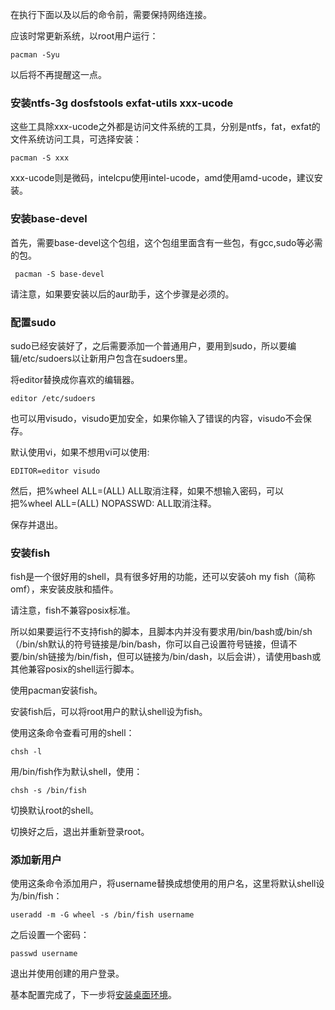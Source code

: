 在执行下面以及以后的命令前，需要保持网络连接。

应该时常更新系统，以root用户运行：

`pacman -Syu`

以后将不再提醒这一点。

### 安装ntfs-3g dosfstools exfat-utils xxx-ucode

这些工具除xxx-ucode之外都是访问文件系统的工具，分别是ntfs，fat，exfat的文件系统访问工具，可选择安装：

`pacman -S xxx`

xxx-ucode则是微码，intelcpu使用intel-ucode，amd使用amd-ucode，建议安装。

### 安装base-devel

首先，需要base-devel这个包组，这个包组里面含有一些包，有gcc,sudo等必需的包。

` pacman -S base-devel`

请注意，如果要安装以后的aur助手，这个步骤是必须的。

### 配置sudo

sudo已经安装好了，之后需要添加一个普通用户，要用到sudo，所以要编辑/etc/sudoers以让新用户包含在sudoers里。

将editor替换成你喜欢的编辑器。

`editor /etc/sudoers`

也可以用visudo，visudo更加安全，如果你输入了错误的内容，visudo不会保存。

默认使用vi，如果不想用vi可以使用:

`EDITOR=editor visudo`

然后，把%wheel ALL=(ALL) ALL取消注释，如果不想输入密码，可以把%wheel ALL=(ALL) NOPASSWD: ALL取消注释。

保存并退出。

### 安装fish

fish是一个很好用的shell，具有很多好用的功能，还可以安装oh my fish（简称omf），来安装皮肤和插件。

请注意，fish不兼容posix标准。

所以如果要运行不支持fish的脚本，且脚本内并没有要求用/bin/bash或/bin/sh（/bin/sh默认的符号链接是/bin/bash，你可以自己设置符号链接，但请不要/bin/sh链接为/bin/fish，但可以链接为/bin/dash，以后会讲），请使用bash或其他兼容posix的shell运行脚本。

使用pacman安装fish。

安装fish后，可以将root用户的默认shell设为fish。

使用这条命令查看可用的shell：

`chsh -l`

用/bin/fish作为默认shell，使用：

`chsh -s /bin/fish`

切换默认root的shell。

切换好之后，退出并重新登录root。

### 添加新用户

使用这条命令添加用户，将username替换成想使用的用户名，这里将默认shell设为/bin/fish：

`useradd -m -G wheel -s /bin/fish username`

之后设置一个密码：

`passwd username`

退出并使用创建的用户登录。

基本配置完成了，下一步将[安装桌面环境](https://github.com/blackteahamburger/My-archlinux-configuration/blob/master/%E5%AE%89%E8%A3%85%E6%A1%8C%E9%9D%A2%E7%8E%AF%E5%A2%83.md)。
